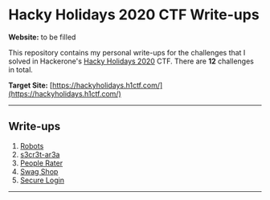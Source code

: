 # Hacky Holidays 2020 CTF Write-ups

**Website:** to be filled

This repository contains my personal write-ups for the challenges that I solved in Hackerone's [Hacky Holidays 2020](https://www.hackerone.com/blog/12-days-hacky-holidays-ctf) CTF. There are **12** challenges in total.

**Target Site:** [https://hackyholidays.h1ctf.com/](https://hackyholidays.h1ctf.com/)

----


## Write-ups
1. [Robots](robots.md)
2. [s3cr3t-ar3a](s3cr3t-ar3a.md)
3. [People Rater](people-rater.md)
4. [Swag Shop](swag-shop.md)
5. [Secure Login](secure-login.md)
----
